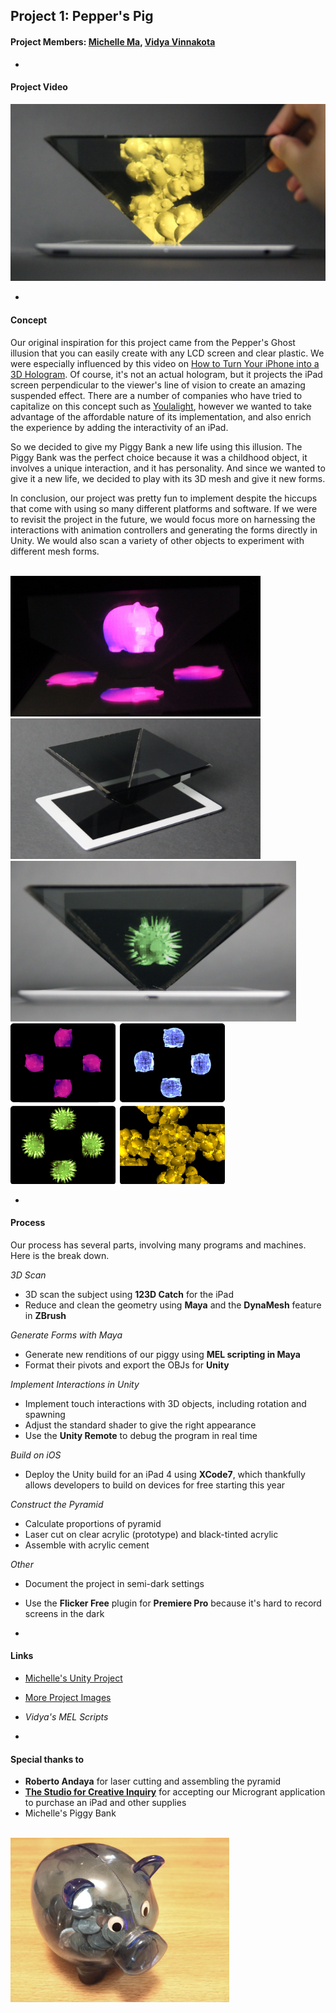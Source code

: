 ## Project 1: Pepper's Pig
#### Project Members: [Michelle Ma](../michelle/index.md), [Vidya Vinnakota](../vidya/index.md)
-
#### Project Video

[![IMAGE ALT TEXT](https://github.com/michell3/peppers-pig/blob/master/Project%20Images/cluster_01.jpg)](https://vimeo.com/140160707 "Pepper's Pig")

-

#### Concept

Our original inspiration for this project came from the Pepper's Ghost illusion that you can easily create with any LCD screen and clear plastic. We were especially influenced by this video on [How to Turn Your iPhone into a 3D Hologram](http://www.telegraph.co.uk/technology/mobile-phones/11780393/How-to-turn-your-phone-into-a-3D-hologram-projector.html). Of course, it's not an actual hologram, but it projects the iPad screen perpendicular to the viewer's line of vision to create an amazing suspended effect. There are a number of companies who have tried to capitalize on this concept such as [Youlalight](http://youlalight.com/en/3dpiramidforipad), however we wanted to take advantage of the affordable nature of its implementation, and also enrich the experience by adding the interactivity of an iPad.

So we decided to give my Piggy Bank a new life using this illusion. The Piggy Bank was the perfect choice because it was a childhood object, it involves a unique interaction, and it has personality. And since we wanted to give it a new life, we decided to play with its 3D mesh and give it new forms.

In conclusion, our project was pretty fun to implement despite the hiccups that come with using so many different platforms and software. If we were to revisit the project in the future, we would focus more on harnessing the interactions with animation controllers and generating the forms directly in Unity. We would also scan a variety of other objects to experiment with different mesh forms.

<br>
<img src="https://github.com/michell3/peppers-pig/blob/master/Project%20Images/pink_02.jpg" width="400"> <img src="https://github.com/michell3/peppers-pig/blob/master/Project%20Images/ipad_01.jpg" width="400">
<img src="https://github.com/michell3/peppers-pig/blob/master/Project%20Images/green_01.jpg" height="257"> <img src="https://github.com/michell3/peppers-pig/blob/master/Project%20Images/screens.png" height="257"> 

-

#### Process

Our process has several parts, involving many programs and machines. Here is the break down.

*3D Scan*
- 3D scan the subject using **123D Catch** for the iPad
- Reduce and clean the geometry using **Maya** and the **DynaMesh** feature in **ZBrush**

*Generate Forms with Maya*
- Generate new renditions of our piggy using **MEL scripting in Maya**
- Format their pivots and export the OBJs for **Unity**

*Implement Interactions in Unity*
- Implement touch interactions with 3D objects, including rotation and spawning
- Adjust the standard shader to give the right appearance
- Use the **Unity Remote** to debug the program in real time

*Build on iOS*
- Deploy the Unity build for an iPad 4 using **XCode7**, which thankfully allows developers to build on devices for free starting this year

*Construct the Pyramid*
- Calculate proportions of pyramid
- Laser cut on clear acrylic (prototype) and black-tinted acrylic
- Assemble with acrylic cement

*Other*
- Document the project in semi-dark settings
- Use the **Flicker Free** plugin for **Premiere Pro** because it's hard to record screens in the dark

-
#### Links
- [Michelle's Unity Project](https://github.com/michell3/peppers-pig/tree/master/Pepper%20Unity)
- [More Project Images](https://github.com/michell3/peppers-pig/tree/master/Project%20Images)
- *Vidya's MEL Scripts*

-
#### Special thanks to
- **Roberto Andaya** for laser cutting and assembling the pyramid
- [**The Studio for Creative Inquiry**](http://studioforcreativeinquiry.org/) for accepting our Microgrant application to purchase an iPad and other supplies
- Michelle's Piggy Bank

<br>
<img src="https://github.com/michell3/peppers-pig/blob/master/Project%20Images/piggy_bank_01.jpg" width="350">

